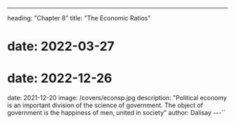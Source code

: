 ---
heading: "Chapter 8"
title: "The Economic Ratios"
# date: 2022-03-27
# date: 2022-12-26
date: 2021-12-20
image: /covers/econsp.jpg
description: "Political economy is an important division of the science of government. The object of government is the happiness of men, united in society"
author: Dalisay
---``


